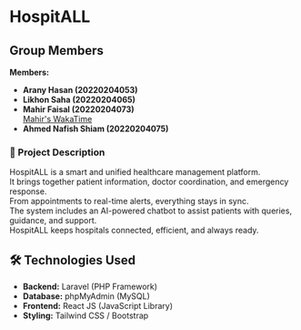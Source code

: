 # HospitALL

## Group Members
**Members:**

- **Arany Hasan (20220204053)**
  <!-- [Arany's WakaTime](https://wakatime.com/) -->
- **Likhon Saha (20220204065)**
  <!-- [Likhon's WakaTime](https://wakatime.com/) -->
- **Mahir Faisal (20220204073)**  
  [Mahir's WakaTime](https://wakatime.com/@amaterasu0001/projects/ckjzzgiklk?start=2025-07-25&end=2025-07-31)
- **Ahmed Nafish Shiam (20220204075)**
  <!-- [Shiam's WakaTime](https://wakatime.com/) -->

### 🏥 Project Description

HospitALL is a smart and unified healthcare management platform.  
It brings together patient information, doctor coordination, and emergency response.  
From appointments to real-time alerts, everything stays in sync.  
The system includes an AI-powered chatbot to assist patients with queries, guidance, and support.  
HospitALL keeps hospitals connected, efficient, and always ready.

## 🛠️ Technologies Used 

- **Backend:** Laravel (PHP Framework)
- **Database:** phpMyAdmin (MySQL)
- **Frontend:** React JS (JavaScript Library)
- **Styling:** Tailwind CSS / Bootstrap



